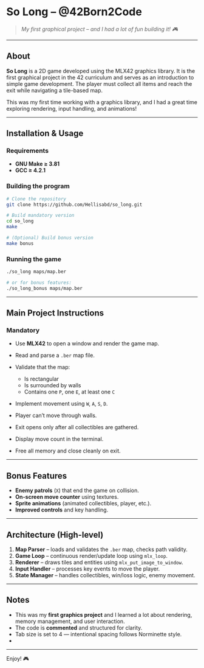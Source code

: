 # So Long – @42Born2Code

> *My first graphical project – and I had a lot of fun building it! 🎮*

---

## About

**So Long** is a 2D game developed using the MLX42 graphics library. It is the first graphical project in the 42 curriculum and serves as an introduction to simple game development. The player must collect all items and reach the exit while navigating a tile-based map.

This was my first time working with a graphics library, and I had a great time exploring rendering, input handling, and animations!

---

## Installation & Usage

### Requirements

* **GNU Make ≥ 3.81**
* **GCC ≥ 4.2.1**

### Building the program

```bash
# Clone the repository
git clone https://github.com/Hellisabd/so_long.git

# Build mandatory version
cd so_long
make

# (Optional) Build bonus version
make bonus
```

### Running the game

```bash
./so_long maps/map.ber

# or for bonus features:
./so_long_bonus maps/map.ber
```

---

## Main Project Instructions

### Mandatory

* Use **MLX42** to open a window and render the game map.
* Read and parse a `.ber` map file.
* Validate that the map:

  * Is rectangular
  * Is surrounded by walls
  * Contains one `P`, one `E`, at least one `C`
* Implement movement using `W`, `A`, `S`, `D`.
* Player can’t move through walls.
* Exit opens only after all collectibles are gathered.
* Display move count in the terminal.
* Free all memory and close cleanly on exit.

---

## Bonus Features

* **Enemy patrols** (`X`) that end the game on collision.
* **On-screen move counter** using textures.
* **Sprite animations** (animated collectibles, player, etc.).
* **Improved controls** and key handling.

---

## Architecture (High-level)

1. **Map Parser** – loads and validates the `.ber` map, checks path validity.
2. **Game Loop** – continuous render/update loop using `mlx_loop`.
3. **Renderer** – draws tiles and entities using `mlx_put_image_to_window`.
4. **Input Handler** – processes key events to move the player.
5. **State Manager** – handles collectibles, win/loss logic, enemy movement.

---

## Notes

* This was my **first graphics project** and I learned a lot about rendering, memory management, and user interaction.
* The code is **commented** and structured for clarity.
* Tab size is set to 4 — intentional spacing follows Norminette style.
* 
---

Enjoy! 🎮
